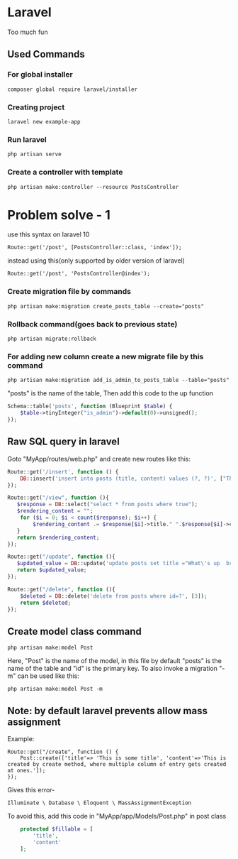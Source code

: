 # Laravel
Too much fun
## Used Commands
### For global installer
```
composer global require laravel/installer
```
### Creating project
```
laravel new example-app
```
### Run laravel
```
php artisan serve
```
### Create a controller with template
```
php artisan make:controller --resource PostsController
```
# Problem solve - 1
use this syntax on laravel 10
```
Route::get('/post', [PostsController::class, 'index']);
```
instead using this(only supported by older version of laravel)
```
Route::get('/post', 'PostsController@index');
```

### Create migration file by commands
```
php artisan make:migration create_posts_table --create="posts"
```

### Rollback command(goes back to previous state)
```
php artisan migrate:rollback
```

### For adding new column create a new migrate file by this command
```
php artisan make:migration add_is_admin_to_posts_table --table="posts"
```
"posts" is the name of the table, Then add this code to the up function
```php
Schema::table('posts', function (Blueprint $table) {
    $table->tinyInteger("is_admin")->default(0)->unsigned();
});
```

## Raw SQL query in laravel
Goto "MyApp/routes/web.php" and create new routes like this:
```php
Route::get('/insert', function () {
    DB::insert('insert into posts (title, content) values (?, ?)', ["This is manual query", "I am awesome"]);
});
```
```php
Route::get("/view", function (){
   $response = DB::select("select * from posts where true");
   $rendering_content = "";
    for ($i = 0; $i < count($response); $i++) {
        $rendering_content .= $response[$i]->title." ".$response[$i]->content." ".$i.", ";
   }
   return $rendering_content;
});
```

```php
Route::get("/update", function (){
   $updated_value = DB::update('update posts set title ="What\'s up  bro updated" where id=?', [3]);
   return $updated_value;
});
```

```php
Route::get("/delete", function (){
    $deleted = DB::delete('delete from posts where id=?', [3]);
    return $deleted;
});
```

## Create model class command
```
php artisan make:model Post
```
Here, "Post" is the name of the model, in this file by default "posts" is the name of the table and "id" is the primary key. To also invoke a migration "-m" can be used like this:
```
php artisan make:model Post -m
```

## Note: by default laravel prevents allow mass assignment
Example:
```
Route::get("/create", function () {
    Post::create(['title'=> 'This is some title', 'content'=>'This is created by create method, where multiple column of entry gets created at ones.']);
});
```
Gives this error-
```
Illuminate \ Database \ Eloquent \ MassAssignmentException
```
To avoid this, add this code in "MyApp/app/Models/Post.php" in post class
```php
    protected $fillable = [
        'title',
        'content'
    ];
```

